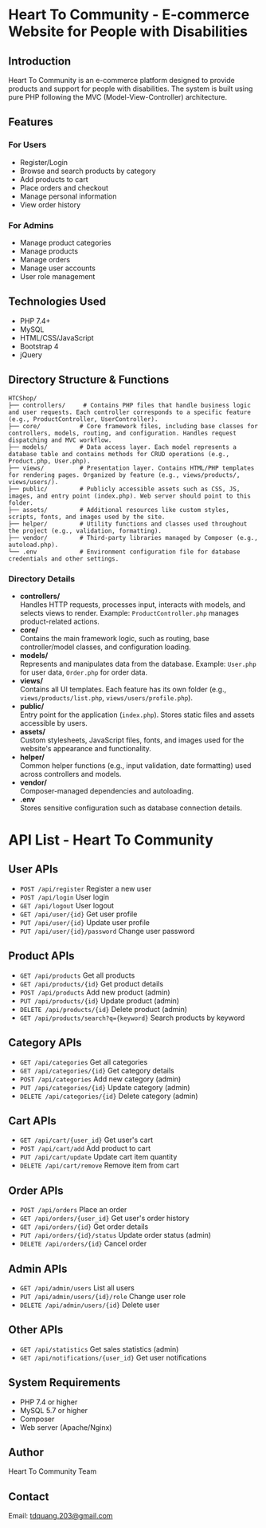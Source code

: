 # Heart To Community - E-commerce Website for People with Disabilities

## Introduction
Heart To Community is an e-commerce platform designed to provide products and support for people with disabilities. The system is built using pure PHP following the MVC (Model-View-Controller) architecture.

## Features

### For Users
- Register/Login
- Browse and search products by category
- Add products to cart
- Place orders and checkout
- Manage personal information
- View order history

### For Admins
- Manage product categories
- Manage products
- Manage orders
- Manage user accounts
- User role management

## Technologies Used
- PHP 7.4+
- MySQL
- HTML/CSS/JavaScript
- Bootstrap 4
- jQuery

## Directory Structure & Functions

```
HTCShop/
├── controllers/     # Contains PHP files that handle business logic and user requests. Each controller corresponds to a specific feature (e.g., ProductController, UserController).
├── core/           # Core framework files, including base classes for controllers, models, routing, and configuration. Handles request dispatching and MVC workflow.
├── models/         # Data access layer. Each model represents a database table and contains methods for CRUD operations (e.g., Product.php, User.php).
├── views/          # Presentation layer. Contains HTML/PHP templates for rendering pages. Organized by feature (e.g., views/products/, views/users/).
├── public/         # Publicly accessible assets such as CSS, JS, images, and entry point (index.php). Web server should point to this folder.
├── assets/         # Additional resources like custom styles, scripts, fonts, and images used by the site.
├── helper/         # Utility functions and classes used throughout the project (e.g., validation, formatting).
├── vendor/         # Third-party libraries managed by Composer (e.g., autoload.php).
└── .env            # Environment configuration file for database credentials and other settings.
```

### Directory Details

- **controllers/**  
  Handles HTTP requests, processes input, interacts with models, and selects views to render. Example: `ProductController.php` manages product-related actions.
- **core/**  
  Contains the main framework logic, such as routing, base controller/model classes, and configuration loading.
- **models/**  
  Represents and manipulates data from the database. Example: `User.php` for user data, `Order.php` for order data.
- **views/**  
  Contains all UI templates. Each feature has its own folder (e.g., `views/products/list.php`, `views/users/profile.php`).
- **public/**  
  Entry point for the application (`index.php`). Stores static files and assets accessible by users.
- **assets/**  
  Custom stylesheets, JavaScript files, fonts, and images used for the website's appearance and functionality.
- **helper/**  
  Common helper functions (e.g., input validation, date formatting) used across controllers and models.
- **vendor/**  
  Composer-managed dependencies and autoloading.
- **.env**  
  Stores sensitive configuration such as database connection details.
# API List - Heart To Community
## User APIs
- `POST /api/register`  Register a new user
- `POST /api/login`   User login
- `GET /api/logout`  User logout
- `GET /api/user/{id}`   Get user profile
- `PUT /api/user/{id}`   Update user profile
- `PUT /api/user/{id}/password`  Change user password
## Product APIs
- `GET /api/products`    Get all products
- `GET /api/products/{id}`   Get product details
- `POST /api/products`   Add new product (admin)
- `PUT /api/products/{id}`  Update product (admin)
- `DELETE /api/products/{id}`   Delete product (admin)
- `GET /api/products/search?q={keyword}`  Search products by keyword
## Category APIs
- `GET /api/categories`  Get all categories
- `GET /api/categories/{id}`  Get category details
- `POST /api/categories`  Add new category (admin)
- `PUT /api/categories/{id}`  Update category (admin)
- `DELETE /api/categories/{id}`   Delete category (admin)
## Cart APIs
- `GET /api/cart/{user_id}`  Get user's cart
- `POST /api/cart/add`  Add product to cart
- `PUT /api/cart/update`  Update cart item quantity
- `DELETE /api/cart/remove`  Remove item from cart
## Order APIs
- `POST /api/orders`  Place an order
- `GET /api/orders/{user_id}`   Get user's order history
- `GET /api/orders/{id}`  Get order details
- `PUT /api/orders/{id}/status`  Update order status (admin)
- `DELETE /api/orders/{id}`  Cancel order
## Admin APIs
- `GET /api/admin/users`  List all users
- `PUT /api/admin/users/{id}/role`  Change user role
- `DELETE /api/admin/users/{id}`  Delete user
## Other APIs
- `GET /api/statistics`  Get sales statistics (admin)
- `GET /api/notifications/{user_id}`  Get user notifications


## System Requirements
- PHP 7.4 or higher
- MySQL 5.7 or higher
- Composer
- Web server (Apache/Nginx)

## Author
Heart To Community Team

## Contact
Email: tdquang.203@gmail.com

